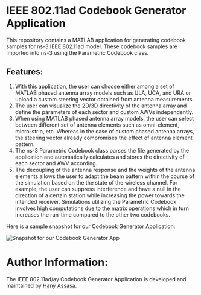 # IEEE 802.11ad Codebook Generator Application
This repository contains a MATLAB application for generating codebook samples for ns-3 IEEE 802.11ad model. These codebook samples are imported into ns-3 using the Parametric Codebook class.

## Features:
1. With this application, the user can choose either among a set of MATLAB phased antenna array models such as ULA, UCA, and URA or upload a custom steering vector obtained from antenna measurements. 
1. The user can visualize the 2D/3D directivity of the antenna array and define the parameters of each sector and custom AWVs independently. 
1. When using MATLAB phased antenna array models, the user can select between different set of antenna elements such as omni-element, micro-strip, etc. Whereas in the case of custom phased antenna arrays, the steering vector already compromises the effect of antenna element pattern. 
1. The ns-3 Parametric Codebook class parses the file generated by the application and automatically calculates and stores the directivity of each sector and AWV according. 
1. The decoupling of the antenna response and the weights of the antenna elements allows the user to adapt the beam pattern within the course of the simulation based on the the state of the wireless channel. For example, the user can suppress interference and have a null in the direction of a certain station while increasing the power towards the intended receiver. Simulations utilizing the Parametric Codebook involves high computations due to the matrix operations which in turn increases the run-time compared to the other two codebooks. 


Here is a sample snapshot for our Codebook Generator Application:

![Snapshot for our Codebook Generator App](CodebookSnapshot.png)

# Author Information:
The IEEE 802.11ad/ay Codebook Generator Application is developed and maintained by [Hany Assasa](https://www.linkedin.com/in/hany-assasa/).
